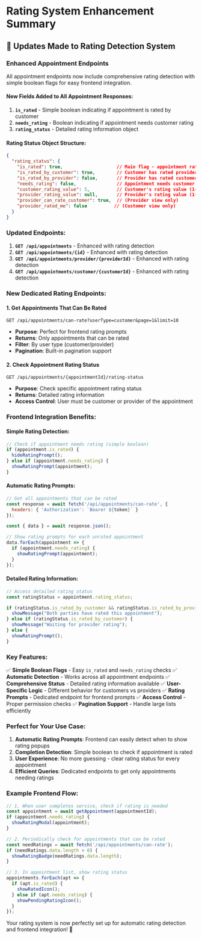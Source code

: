 # Rating System Enhancement Summary

## 🚀 **Updates Made to Rating Detection System**

### **Enhanced Appointment Endpoints**

All appointment endpoints now include comprehensive rating detection with simple boolean flags for easy frontend integration.

#### **New Fields Added to All Appointment Responses:**

1. **`is_rated`** - Simple boolean indicating if appointment is rated by customer
2. **`needs_rating`** - Boolean indicating if appointment needs customer rating
3. **`rating_status`** - Detailed rating information object

#### **Rating Status Object Structure:**
```json
{
  "rating_status": {
    "is_rated": true,                    // Main flag - appointment rated by customer
    "is_rated_by_customer": true,        // Customer has rated provider
    "is_rated_by_provider": false,       // Provider has rated customer
    "needs_rating": false,               // Appointment needs customer rating
    "customer_rating_value": 5,          // Customer's rating value (1-5)
    "provider_rating_value": null,       // Provider's rating value (1-5)
    "provider_can_rate_customer": true,  // (Provider view only)
    "provider_rated_me": false          // (Customer view only)
  }
}
```

### **Updated Endpoints:**

1. **`GET /api/appointments`** - Enhanced with rating detection
2. **`GET /api/appointments/{id}`** - Enhanced with rating detection
3. **`GET /api/appointments/provider/{providerId}`** - Enhanced with rating detection
4. **`GET /api/appointments/customer/{customerId}`** - Enhanced with rating detection

### **New Dedicated Rating Endpoints:**

#### **1. Get Appointments That Can Be Rated**
```http
GET /api/appointments/can-rate?userType=customer&page=1&limit=10
```
- **Purpose**: Perfect for frontend rating prompts
- **Returns**: Only appointments that can be rated
- **Filter**: By user type (customer/provider)
- **Pagination**: Built-in pagination support

#### **2. Check Appointment Rating Status**
```http
GET /api/appointments/{appointmentId}/rating-status
```
- **Purpose**: Check specific appointment rating status
- **Returns**: Detailed rating information
- **Access Control**: User must be customer or provider of the appointment

### **Frontend Integration Benefits:**

#### **Simple Rating Detection:**
```javascript
// Check if appointment needs rating (simple boolean)
if (appointment.is_rated) {
  hideRatingPrompt();
} else if (appointment.needs_rating) {
  showRatingPrompt(appointment);
}
```

#### **Automatic Rating Prompts:**
```javascript
// Get all appointments that can be rated
const response = await fetch('/api/appointments/can-rate', {
  headers: { 'Authorization': `Bearer ${token}` }
});

const { data } = await response.json();

// Show rating prompts for each unrated appointment
data.forEach(appointment => {
  if (appointment.needs_rating) {
    showRatingPrompt(appointment);
  }
});
```

#### **Detailed Rating Information:**
```javascript
// Access detailed rating status
const ratingStatus = appointment.rating_status;

if (ratingStatus.is_rated_by_customer && ratingStatus.is_rated_by_provider) {
  showMessage("Both parties have rated this appointment");
} else if (ratingStatus.is_rated_by_customer) {
  showMessage("Waiting for provider rating");
} else {
  showRatingPrompt();
}
```

### **Key Features:**

✅ **Simple Boolean Flags** - Easy `is_rated` and `needs_rating` checks
✅ **Automatic Detection** - Works across all appointment endpoints
✅ **Comprehensive Status** - Detailed rating information available
✅ **User-Specific Logic** - Different behavior for customers vs providers
✅ **Rating Prompts** - Dedicated endpoint for frontend prompts
✅ **Access Control** - Proper permission checks
✅ **Pagination Support** - Handle large lists efficiently

### **Perfect for Your Use Case:**

1. **Automatic Rating Prompts**: Frontend can easily detect when to show rating popups
2. **Completion Detection**: Simple boolean to check if appointment is rated
3. **User Experience**: No more guessing - clear rating status for every appointment
4. **Efficient Queries**: Dedicated endpoints to get only appointments needing ratings

### **Example Frontend Flow:**

```javascript
// 1. When user completes service, check if rating is needed
const appointment = await getAppointment(appointmentId);
if (appointment.needs_rating) {
  showRatingModal(appointment);
}

// 2. Periodically check for appointments that can be rated
const needRatings = await fetch('/api/appointments/can-rate');
if (needRatings.data.length > 0) {
  showRatingBadge(needRatings.data.length);
}

// 3. In appointment list, show rating status
appointments.forEach(apt => {
  if (apt.is_rated) {
    showRatedIcon();
  } else if (apt.needs_rating) {
    showPendingRatingIcon();
  }
});
```

Your rating system is now perfectly set up for automatic rating detection and frontend integration! 🎉